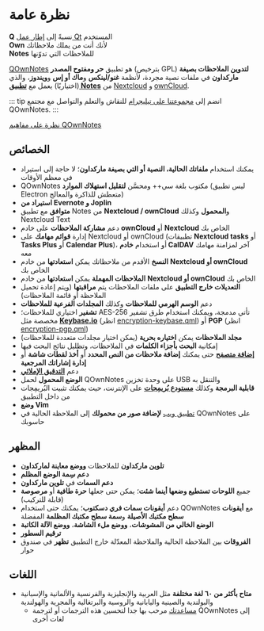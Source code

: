 # نظرة عامة

<template>
<v-carousel cycle show-arrows-on-hover>
  <v-carousel-item>
    <img src="/screenshots/screenshot.png" alt="QOwnNotes screenshot" />
    <div class="sheet">
      تحرير ملاحظاتك مع تلوين ماركداون ووسوم ملونة ومجلدات فرعية
    </div>
  </v-carousel-item>
  <v-carousel-item>
    <img src="/screenshots/screenshot-minimal.png" alt="Minimal view" />
    <div class="sheet">
      واجهة مستخدم بسيطة والتي يمكن تبسيطها أكثر أيضا
    </div>
  </v-carousel-item>
  <v-carousel-item>
    <img src="/screenshots/screenshot-vertical.png" alt="Vertical view" />
    <div class="sheet">
      أظهر ملاحظاتك رأسيًا بتحريك اللوحات
    </div>
  </v-carousel-item>
  <v-carousel-item>
    <img src="/screenshots/screenshot-portable-mode.png" alt="Portable mode" />
    <div class="sheet">
      الوضع المحمول لوحدات تخزين USB
    </div>
  </v-carousel-item>
  <v-carousel-item>
    <img src="/screenshots/screenshot-1col.png" alt="One column" />
    <div class="sheet">
      إمكانية وضع جميع اللوحات في أي مكان تشاء
    </div>
  </v-carousel-item>
  <v-carousel-item>
    <img src="/screenshots/screenshot-darkmode.png" alt="screenshot darkmode" />
    <div class="sheet">
      الوضع المظلم
    </div>
  </v-carousel-item>
  <v-carousel-item>
    <img src="/screenshots/screenshot-distraction-free-mode.png" alt="screenshot-distraction-free-mode" />
    <div class="sheet">
      الوضع الخالي من المشوشات
    </div>
  </v-carousel-item>
  <v-carousel-item>
    <img src="/screenshots/screenshot-encrypted-note-decrypted.png" alt="Note encryption" />
    <div class="sheet">
      تشفير AES اختياري للملاحظات (وقابل للبرمجة أيضا)
    </div>
  </v-carousel-item>
  <v-carousel-item>
    <img src="/screenshots/screenshot-encrypted-note.png" alt="Encrypted note" />
    <div class="sheet">
      الملاحظات المشفرة هي مجرد نص أيضا
    </div>
  </v-carousel-item>
  <v-carousel-item>
    <img src="/screenshots/screenshot-diff.png" alt="screenshot diff" />
    <div class="sheet">
      إظهار الفروقات عندما تُعدّل الملاحظات خارج التطبيق
    </div>
  </v-carousel-item>
  <v-carousel-item>
    <img src="/screenshots/screenshot-export-print.png" alt="screenshot-export-print" />
    <div class="sheet">
      طباعة الملاحظات وتصديرها بصيغة PDF
    </div>
  </v-carousel-item>
  <v-carousel-item>
    <img src="/screenshots/screenshot-freedesktop-theme.png" alt="screenshot-freedesktop-theme" />
    <div class="sheet">
      أيقونات من مشروع فري دسكتوب
    </div>
  </v-carousel-item>
  <v-carousel-item>
    <img src="/screenshots/screenshot-other-workspace.png" alt="screenshot-other-workspace" />
    <div class="sheet">
      يمكنك استخدام مساحات عمل مختلفة
    </div>
  </v-carousel-item>
  <v-carousel-item>
    <img src="/screenshots/screenshot-qml.png" alt="screenshot-qml" />
    <div class="sheet">
      قابل للبرمجة
    </div>
  </v-carousel-item>
  <v-carousel-item>
    <img src="/screenshots/screenshot-russian.png" alt="screenshot-russian" />
    <div class="sheet">
      متاح بلغات عديدة
    </div>
  </v-carousel-item>
  <v-carousel-item>
    <img src="/screenshots/screenshot-search-in-all-notes.png" alt="screenshot-search-in-all-notes" />
    <div class="sheet">
      بحث في جميع الملاحظات
    </div>
  </v-carousel-item>
  <v-carousel-item>
    <img src="/screenshots/screenshot-search-in-current-note.png" alt="screenshot-search-in-current-note" />
    <div class="sheet">
      بحث في الملاحظة الحالية
    </div>
  </v-carousel-item>
  <v-carousel-item>
    <img src="/screenshots/screenshot-settings-note-folders.png" alt="screenshot-settings-note-folders" />
    <div class="sheet">
      إمكانية استخدام مجلدات متعددة للملاحظات
    </div>
  </v-carousel-item>
  <v-carousel-item>
    <img src="/screenshots/screenshot-todo.png" alt="screenshot-todo" />
    <div class="sheet">
      إدارة قوائم مهامك من خلال CalDAV
    </div>
  </v-carousel-item>
  <v-carousel-item>
    <img src="/screenshots/screenshot-trash.png" alt="screenshot-trash" />
    <div class="sheet">
      إدارة ملاحظاتك المهملة على خادم Nextcloud الخاص بك
    </div>
  </v-carousel-item>
  <v-carousel-item>
    <img src="/screenshots/screenshot-versioning.png" alt="screenshot-versioning" />
    <div class="sheet">
      إدارة نسخ ملاحظاتك على خادم Nextcloud الخاص بك
    </div>
  </v-carousel-item>
</v-carousel>
</template>

<v-divider />

**Q** نسبةً إلى [إطار عمل Qt](https://www.qt.io/) المستخدم  
**Own** لأنك أنت من يملك ملاحظاتك  
**Notes** للملاحظات التي تدوّنها

<v-divider />

[QOwnNotes](https://www.qownnotes.org/) هو تطبيق **حر ومفتوح المصدر** (بترخيص GPL) **لتدوين الملاحظات بصيغة ماركداون** في ملفات نصية مجردة، لأنظمة **غنو/لينكس** و**ماك&nbsp;أو&nbsp;إس** و**ويندوز**، والذي (اختياريًا) يعمل مع [**تطبيق Notes**](https://github.com/nextcloud/notes) من [Nextcloud](https://nextcloud.com/) و&nbsp;[ownCloud](https://owncloud.org/).

::: tip انضم إلى [مجموعتنا على تيليجرام](https://t.me/QOwnNotes) للنقاش والتعلم والتواصل مع مجتمع QOwnNotes. :::

[نظرة على مفاهيم QOwnNotes](concept.md)

## الخصائص
- يمكنك استخدام **ملفاتك الحالية، النصية أو التي بصيغة ماركداون**؛ لا حاجة إلى استيراد في معظم الأوقات
- QOwnNotes مكتوب بلغة سي++ ومحسَّن **لتقليل استهلاك الموارد** (ليس تطبيق Electron متعطش للذاكرة والمعالج)
- **استيراد من Evernote و&nbsp;Joplin**
- **متوافق** مع تطبيق Notes من **Nextcloud / ownCloud** و**المحمول** وكذلك Nextcloud Text
- دعم **مشاركة الملاحظات** على خادم **ownCloud** أو **Nextcloud** الخاص بك
- إدارة **قوائم مهامك** على Nextcloud أو ownCloud (تطبيقات **Nextcloud tasks** أو **Tasks Plus** أو **Calendar Plus**)، أو استخدام **خادم CalDAV** آخر لمزامنة مهامك معه
- **النسخ** الأقدم من ملاحظاتك يمكن **استعادتها** من خادم **Nextcloud أو ownCloud** الخاص بك
- **الملاحظات المهملة** يمكن **استعادتها** من خادم **Nextcloud أو ownCloud** الخاص بك
- **التعديلات خارج التطبيق** على ملفات الملاحظات يتم **مراقبتها** (ويتم إعادة تحميل الملاحظة أو قائمة الملاحظات)
- دعم **الوسم الهرمي للملاحظات** وكذلك **المجلدات الفرعية للملاحظات**
- **تشفير** اختياري للملاحظات؛ AES-256 تأتي مدمجة، ويمكنك استخدام طرق تشفير مخصصة مثل **[Keybase.io](https://keybase.io/)** (انظر [encryption-keybase.qml](https://github.com/pbek/QOwnNotes/blob/develop/doc/scripting/encryption-keybase.qml)) أو **PGP** (انظر [encryption-pgp.qml](https://github.com/pbek/QOwnNotes/blob/develop/doc/scripting/encryption-pgp.qml))
- **مجلد الملاحظات** يمكن **اختياره بحرية** (يمكن اختيار مجلدات متعددة للملاحظات)
- إمكانية **البحث بأجزاء الكلمات** في الملاحظات، وتظليل نتائج البحث فيها
- [**إضافة متصفح**](browser-extension.md) حتى يمكنك **إضافة ملاحظات من النص المحدد** أو **أخذ لقطات شاشة** أو **إدارة إشاراتك المرجعية**
- دعم [**التدقيق الإملائي**](../editor/spellchecking.md)
- **الوضع المحمول** لحمل QOwnNotes على وحدة تخزين USB والتنقل به
- **قابلية البرمجة** وكذلك [**مستودع بُريمِجات**](https://github.com/qownnotes/scripts) على الإنترنت، حيث يمكنك تثبيت البُريمِجات من داخل التطبيق
- **وضع Vim**
- [تطبيق ويب](web-app.md) **لإضافة صور من محمولك** إلى الملاحظة الحالية في QOwnNotes على حاسوبك


## المظهر
- **تلوين ماركداون** للملاحظات **ووضع معاينة لماركداون**
- **دعم سِمة الوضع المظلم**
- **دعم السمات** في **تلوين ماركداون**
- جميع **اللوحات تستطيع وضعها أينما شئت**؛ يمكن حتى جعلها **حرة طافية** أو **مرصوصة** (قابلة للتركيب)
- دعم **أيقونات سمات فري دسكتوب**؛ يمكنك حتى استخدام QOwnNotes مع **أيقونات سطح مكتبك الأصيلة** و**سمة سطح مكتبك المظلمة** المفضلة
- **الوضع الخالي من المشوشات**، **ووضع ملء الشاشة**، **ووضع الآلة الكاتبة**
- **ترقيم السطور**
- **الفروقات** بين الملاحظة الحالية والملاحظة المعدّلة خارج التطبيق **تظهر** في صندوق حوار

## اللغات
- **متاح بأكثر من ٦٠ لغة مختلفة** مثل العربية والإنجليزية والفرنسية والألمانية والإسبانية والبولندية والصينية واليابانية والروسية والبرتغالية والمجرية والهولندية
  - [مساعدتك](../contributing/translation.md) مرحب بها جدا لتحسين هذه الترجمات أو لترجمة QOwnNotes إلى لغات أخرى

<style>
.sheet {
  position: absolute;
  bottom: 50px;
  background-color: rgba(0,0,0, 0.5);
  color: white;
  text-align: center;
  display: flex;
  align-items:center;
  justify-content:center;
  height: 50px;
  width: 100%;
}

.v-window__next {
  right: 0;
}

@media (max-width: 500px) {
  .v-carousel {
    height: 400px!important;
  }
}

@media (max-width: 350px) {
  .v-carousel {
    height: 250px!important;
  }
}

@media (max-width: 200px) {
  .v-carousel {
    height: 150px!important;
  }
}
</style>
